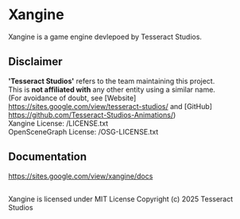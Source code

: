 # Xangine
Xangine is a game engine devlepoed by Tesseract Studios.
</span>  

## Disclaimer
**'Tesseract Studios'** refers to the team maintaining this project.  
This is **not affiliated with** any other entity using a similar name.  
(For avoidance of doubt, see [Website] https://sites.google.com/view/tesseract-studios/ and [GitHub] https://github.com/Tesseract-Studios-Animations/)  
Xangine License: /LICENSE.txt  
OpenSceneGraph License: /OSG-LICENSE.txt  

## Documentation
https://sites.google.com/view/xangine/docs

##
Xangine is licensed under MIT License
Copyright (c) 2025 Tesseract Studios